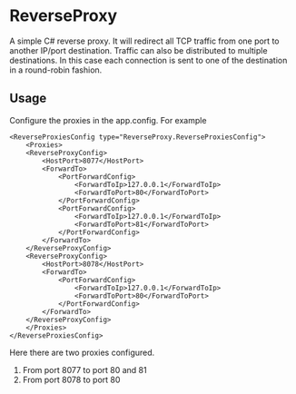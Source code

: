 ReverseProxy
============

A simple C# reverse proxy. It will redirect all TCP traffic from one port to another IP/port destination. Traffic can also be distributed to multiple destinations. In this case each connection is sent to one of the destination in a round-robin fashion.



Usage
-----

Configure the proxies in the app.config. For example

	<ReverseProxiesConfig type="ReverseProxy.ReverseProxiesConfig">
		<Proxies>
		<ReverseProxyConfig>
			<HostPort>8077</HostPort>
			<ForwardTo>
				<PortForwardConfig>
					<ForwardToIp>127.0.0.1</ForwardToIp>
					<ForwardToPort>80</ForwardToPort>
				</PortForwardConfig>
				<PortForwardConfig>
					<ForwardToIp>127.0.0.1</ForwardToIp>
					<ForwardToPort>81</ForwardToPort>
				</PortForwardConfig>
			</ForwardTo>
		</ReverseProxyConfig>
		<ReverseProxyConfig>
			<HostPort>8078</HostPort>
			<ForwardTo>
				<PortForwardConfig>
					<ForwardToIp>127.0.0.1</ForwardToIp>
					<ForwardToPort>80</ForwardToPort>
				</PortForwardConfig>
			</ForwardTo>
		</ReverseProxyConfig>
		</Proxies>
	</ReverseProxiesConfig>
	
Here there are two proxies configured.

 1. From port 8077 to port 80 and 81
 2. From port 8078 to port 80
